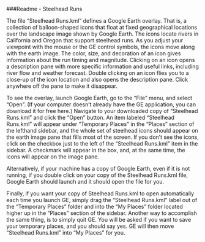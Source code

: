 ###Readme - Steelhead Runs

The file “Steelhead Runs.kml” defines a Google Earth overlay.  That is, a collection of balloon-shaped icons that float at fixed geographical locations over the landscape image shown by Google Earth.  The icons locate rivers in California and Oregon that support steelhead runs.  As you adjust your viewpoint with the mouse or the GE control symbols, the icons move along with the earth image.  The color, size, and decoration of an icon gives information about the run timing and magnitude.  Clicking on an icon opens a description pane with more specific information and useful links, including river flow and weather forecast.  Double clicking on an icon flies you to a close-up of the icon location and also  opens the description pane.  Click anywhere off the pane to make it disappear.

To  see the overlay, launch Google Earth, go to the “File” menu, and select “Open”.  (If your computer doesn’t already have the GE application, you can download it for free here.)  Navigate to your downloaded copy of “Steelhead Runs.kml” and click the “Open” button.  An item labeled “Steelhead Runs.kml”  will appear under “Temporary Places” in the “Places” section of the lefthand sidebar, and the whole set of steelhead icons should appear on the earth image pane that  fills most of the screen.  If you don’t see the icons, click on the checkbox just to the left of the “Steelhead Runs.kml” item in the sidebar.  A checkmark will appear in the box, and, at the same time, the icons will appear on the image pane.

Alternatively, if your machine has a copy of Google Earth, even if it is not running, if you double click on your copy of the Steelhead Runs.kml file, Google Earth should launch and it should open the file for you.

Finally, if you want your copy of Steelhead Runs.kml to open automatically each time you launch GE, simply drag the “Steelhead Runs.kml” label out of the “Temporary Places”  folder and into the “My Places” folder located higher up in the “Places” section of the sidebar.  Another way to accomplish the same thing, is to simply quit GE.  You will be asked if you want to save your temporary places, and you should say yes.  GE will then move “Steelhead Runs.kml” into “My Places” for you.



